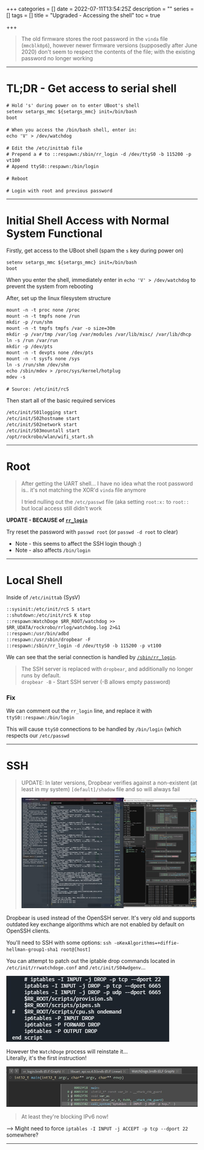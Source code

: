 +++
categories = []
date = 2022-07-11T13:54:25Z
description = ""
series = []
tags = []
title = "Upgraded - Accessing the shell"
toc = true

+++
> The old firmware stores the root password in the `vinda` file (`mmcblk0p6`), however newer firmware versions (supposedly after June 2020) don't seem to respect the contents of the file; with the existing password no longer working

***

# TL;DR - Get access to serial shell

    # Hold 's' during power on to enter UBoot's shell
    setenv setargs_mmc ${setargs_mmc} init=/bin/bash
    boot
    
    # When you access the /bin/bash shell, enter in:
    echo 'V' > /dev/watchdog
    
    # Edit the /etc/inittab file
    # Prepend a # to ::respawn:/sbin/rr_login -d /dev/ttyS0 -b 115200 -p vt100
    # Append ttyS0::respawn:/bin/login
    
    # Reboot
    
    # Login with root and previous password
    

***

# Initial Shell Access with Normal System Functional

Firstly, get access to the UBoot shell (spam the `s` key during power on)

    setenv setargs_mmc ${setargs_mmc} init=/bin/bash
    boot

When you enter the shell, immediately enter in `echo 'V' > /dev/watchdog` to prevent the system from rebooting

After, set up the linux filesystem structure

    mount -n -t proc none /proc 
    mount -n -t tmpfs none /run
    mkdir -p /run/shm
    mount -n -t tmpfs tmpfs /var -o size=30m
    mkdir -p /var/tmp /var/log /var/modules /var/lib/misc/ /var/lib/dhcp
    ln -s /run /var/run
    mkdir -p /dev/pts
    mount -n -t devpts none /dev/pts
    mount -n -t sysfs none /sys
    ln -s /run/shm /dev/shm
    echo /sbin/mdev > /proc/sys/kernel/hotplug
    mdev -s
    
    # Source: /etc/init/rcS

Then start all of the basic required services

    /etc/init/S01logging start
    /etc/init/S02hostname start
    /etc/init/S02network start
    /etc/init/S03mountall start    
    /opt/rockrobo/wlan/wifi_start.sh

***

# Root

> After getting the UART shell... I have no idea what the root password is.. it's not matching the XOR'd `vinda` file anymore
>
> I tried nulling out the `/etc/passwd` file (aka setting `root:x:` to `root::` but local access still didn't work

**UPDATE - BECAUSE of** [**`rr_login`**](../sbin-rr_login/)

Try reset the password with `passwd root` (or `passwd -d root` to clear)

* Note - this seems to affect the SSH login though :)
* Note - also affects `/bin/login`

***

# Local Shell

Inside of `/etc/inittab` (SysV)

    ::sysinit:/etc/init/rcS S start
    ::shutdown:/etc/init/rcS K stop
    ::respawn:WatchDoge $RR_ROOT/watchdog >> $RR_UDATA/rockrobo/rrlog/watchdog.log 2>&1
    ::respawn:/usr/bin/adbd
    ::respawn:/usr/sbin/dropbear -F
    ::respawn:/sbin/rr_login -d /dev/ttyS0 -b 115200 -p vt100

We can see that the serial connection is handled by [`/sbin/rr_login`](../sbin-rr_login/).

> The SSH server is replaced with `dropbear`, and additionally no longer runs by default.  
> `dropbear -B` - Start SSH server (-B allows empty password)

### Fix

We can comment out the `rr_login` line, and replace it with `ttyS0::respawn:/bin/login`

This will cause `ttyS0` connections to be handled by `/bin/login` (which respects our `/etc/passwd`

***

# SSH

> UPDATE: In later versions, Dropbear verifies against a non-existent (at least in my system) `[default]/shadow` file and so will always fail
>
> ![](/uploads/20220719-snipaste_2022-07-19_22-24-51.jpg)  

Dropbear is used instead of the OpenSSH server. It's very old and supports outdated key exchange algorithms which are not enabled by default on OpenSSH clients.

You'll need to SSH with some options: `ssh -oKexAlgorithms=+diffie-hellman-group1-sha1 root@[host]`

You can attempt to patch out the iptable drop commands located in `/etc/init/rrwatchdoge.conf` and `/etc/init/S04wdgenv`...

![](/uploads/20220711-snipaste_2022-07-12_01-35-49.jpg)

However the `WatchDoge` process will reinstate it...  
Literally, it's the first instruction!

![](/uploads/20220711-snipaste_2022-07-12_01-25-43.jpg)

> At least they're blocking IPv6 now!

\--> Might need to force `iptables -I INPUT -j ACCEPT -p tcp --dport 22` somewhere?

***
